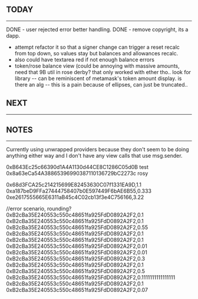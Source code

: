 
## TODAY
----------------
DONE - user rejected error better handling.
DONE - remove copyright, its a dapp.
- attempt refactor it so that a signer change can trigger a reset recalc from top down, so values stay but balances and allowances recalc.
- also could have textarea red if not enough balance errors
- token/rose balance view (could be annoying with massive amounts, need that 9B util in rose derby? that only worked with ether tho.. look for library
-- can be reminiscent of metamask's token amount display. is there an alg
-- this is a pain because of ellipses, can just be truncated..


## NEXT
----------------

## NOTES
---------------
Currently using unwrapped providers because they don't seem to be
doing anything either way and I don't have any view calls that use
msg.sender.

0xB643Ec25c66390d1A4A1130d44CE8C1286C05d0B test
0x8a63eCa54A38865396990387110136729bC2273c rosy

0x68d3FCA25c214215699E82453630C07f1331EA9D,1.1
0xa187beD9FFa27444758407b0E597449F6bAE6B55,0.333
0xe2617555665E6311aB45c4C02cb13f3e4C756166,3.22

//error scenario, rounding?
0xB2cBa35E240553c550c48651fa925FdD0892A2F2,0.1
0xB2cBa35E240553c550c48651fa925FdD0892A2F2,0.1
0xB2cBa35E240553c550c48651fa925FdD0892A2F2,0.55
0xB2cBa35E240553c550c48651fa925FdD0892A2F2,0.1
0xB2cBa35E240553c550c48651fa925FdD0892A2F2,0.1
0xB2cBa35E240553c550c48651fa925FdD0892A2F2,0.01
0xB2cBa35E240553c550c48651fa925FdD0892A2F2,0.01
0xB2cBa35E240553c550c48651fa925FdD0892A2F2,0.3
0xB2cBa35E240553c550c48651fa925FdD0892A2F2,0.1
0xB2cBa35E240553c550c48651fa925FdD0892A2F2,0.5
0xB2cBa35E240553c550c48651fa925FdD0892A2F2,0.1111111111111111
0xB2cBa35E240553c550c48651fa925FdD0892A2F2,0.1
0xB2cBa35E240553c550c48651fa925FdD0892A2F2,0.07